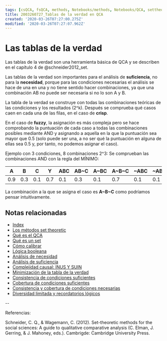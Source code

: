 ```yaml
---
tags: [csQCA, fsQCA, methods, Notebooks/methods, Notebooks/QCA, settheoretic, truthtable]
title: 2003260727_Tablas de la verdad en QCA
created: '2020-03-26T07:27:00.275Z'
modified: '2020-03-26T07:27:07.962Z'
---
```


# Las tablas de la verdad

Las tablas de la verdad son una herramienta básica de QCA y se describen en el capítulo 4 de @schneider2012_set.

Las tablas de la verdad son importantes para el análisis de **suficiencia**, no para la **necesidad**, porque para las condiciones necesarias el análisis se hace de una en una y no tiene sentido hacer combinaciones, ya que una combinación AB no puede ser necesaria si no lo son A y B.

La tabla de la verdad se construye con todas las combinaciones teóricas de las condiciones y los resultados (2^k). Después se comprueba qué casos caen en cada una de las filas, en el caso de **crisp**.

En el caso de **fuzzy**, la asignación es más compleja pero se hace comprobando la puntuación de cada caso a todas las combinaciones posibles mediante AND y asignando a aquella en la que la puntuación sea mayor que 0.5 (solo puede ser una, a no ser qué la puntuación en alguna de ellas sea 0.5 y, por tanto, no podemos asignar el caso).

Ejemplo con 3 condiciones, 8 combinaciones 2^3: Se comprueban las combinaciones AND con la regla del MÍNIMO:

| A | B | C | Y | ABC   | AB~C  | A~BC  | A~B~C | ~ABC  |~AB~C  |~A~BC  |~A~B~C |
|---|---|---|---|-------|-------|-------|-------|-------|-------|-------|-------|
|0.9|0.3|0.1|0.7|  0.1  |   0.3 |  0.1  |  0.7  |  0.1  |  0.1  |  0.1  |  0.1  |

La combinación a la que se asigna el caso es **A~B~C** como podríamos pensar intuitivamente.


## Notas relacionadas

- [Index](_2003101705_index.md)
- [Los métodos set theoretic](2003212003_set_theoretic_methods.md)
- [Qué es el QCA](2003212024_qca_descripcion.md)
- [Qué es un set](2003221713_setdefinition_qca.md)
- [Cómo calibrar](2003221733_calibracion_sets.md)
- [Lógica booleana](2003231138_operaciones_boleanas.md)
- [Análisis de necesidad](2003241901_condicionnecesidadqca.md)
- [Análisis de suficiencia](2003241628_analisissuficiencia_qca.md)
- [Complejidad causal: INUS Y SUIN](2003250705_causalcomplexity.md)
- [Minimización de la tabla de la verdad](2003261610_minimizacion_tabladelaverdad.md)
- [Consistencia de condiciones suficientes](2003280813_consistencia_qca.md)
- [Cobertura de condiciones suficientes](2003280911_covertura_solucionsuficiente.md)
- [Consistencia y cobertura de condiciones necesarias](2003290828_consistencia_cobertura_condiciones_necesarias.md)
- [Diversidad limitada y recordatorios lógicos](2003300812_diversidad_limitada_qca.md)

--

Referencias:

Schneider, C. Q., & Wagemann, C. (2012). Set-theoretic methods for the social sciences: A guide to qualitative comparative analysis (C. Elman, J. Gerring, & J. Mahoney, eds.). Cambrigde: Cambridge University Press.